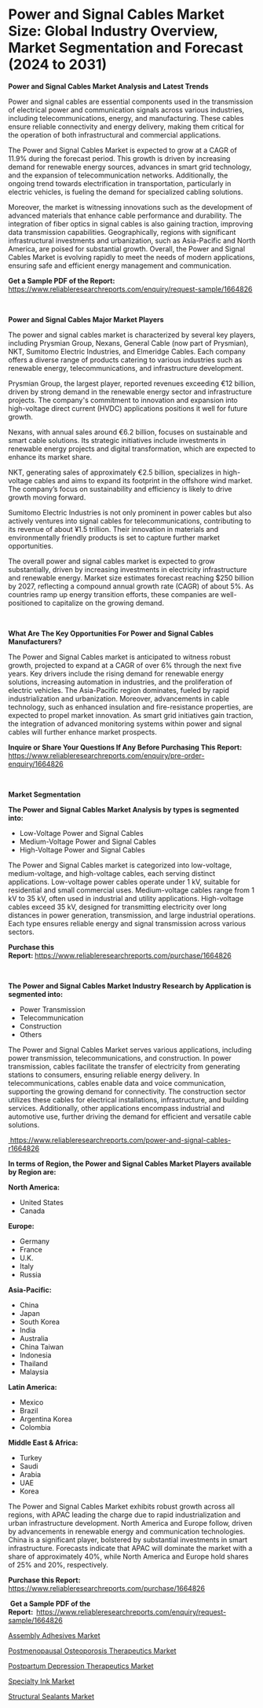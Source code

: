 <p><h1>Power and Signal Cables Market Size: Global Industry Overview, Market Segmentation and Forecast (2024 to 2031)</h1></p><p><strong>Power and Signal Cables Market Analysis and Latest Trends</strong></p>
<p><p>Power and signal cables are essential components used in the transmission of electrical power and communication signals across various industries, including telecommunications, energy, and manufacturing. These cables ensure reliable connectivity and energy delivery, making them critical for the operation of both infrastructural and commercial applications.</p><p>The Power and Signal Cables Market is expected to grow at a CAGR of 11.9% during the forecast period. This growth is driven by increasing demand for renewable energy sources, advances in smart grid technology, and the expansion of telecommunication networks. Additionally, the ongoing trend towards electrification in transportation, particularly in electric vehicles, is fueling the demand for specialized cabling solutions.</p><p>Moreover, the market is witnessing innovations such as the development of advanced materials that enhance cable performance and durability. The integration of fiber optics in signal cables is also gaining traction, improving data transmission capabilities. Geographically, regions with significant infrastructural investments and urbanization, such as Asia-Pacific and North America, are poised for substantial growth. Overall, the Power and Signal Cables Market is evolving rapidly to meet the needs of modern applications, ensuring safe and efficient energy management and communication.</p></p>
<p><strong>Get a Sample PDF of the Report:&nbsp;</strong> <a href="https://www.reliableresearchreports.com/enquiry/request-sample/1664826?utm_campaign=37&utm_medium=2&utm_source=Github&utm_content=ia&utm_term=09122024&utm_id=power-and-signal-cables">https://www.reliableresearchreports.com/enquiry/request-sample/1664826</a></p>
<p>&nbsp;</p>
<p><strong>Power and Signal Cables Major Market Players</strong></p>
<p><p>The power and signal cables market is characterized by several key players, including Prysmian Group, Nexans, General Cable (now part of Prysmian), NKT, Sumitomo Electric Industries, and Elmeridge Cables. Each company offers a diverse range of products catering to various industries such as renewable energy, telecommunications, and infrastructure development.</p><p>Prysmian Group, the largest player, reported revenues exceeding €12 billion, driven by strong demand in the renewable energy sector and infrastructure projects. The company's commitment to innovation and expansion into high-voltage direct current (HVDC) applications positions it well for future growth. </p><p>Nexans, with annual sales around €6.2 billion, focuses on sustainable and smart cable solutions. Its strategic initiatives include investments in renewable energy projects and digital transformation, which are expected to enhance its market share.</p><p>NKT, generating sales of approximately €2.5 billion, specializes in high-voltage cables and aims to expand its footprint in the offshore wind market. The company’s focus on sustainability and efficiency is likely to drive growth moving forward.</p><p>Sumitomo Electric Industries is not only prominent in power cables but also actively ventures into signal cables for telecommunications, contributing to its revenue of about ¥1.5 trillion. Their innovation in materials and environmentally friendly products is set to capture further market opportunities.</p><p>The overall power and signal cables market is expected to grow substantially, driven by increasing investments in electricity infrastructure and renewable energy. Market size estimates forecast reaching $250 billion by 2027, reflecting a compound annual growth rate (CAGR) of about 5%. As countries ramp up energy transition efforts, these companies are well-positioned to capitalize on the growing demand.</p></p>
<p>&nbsp;</p>
<p><strong>What Are The Key Opportunities For Power and Signal Cables Manufacturers?</strong></p>
<p><p>The Power and Signal Cables market is anticipated to witness robust growth, projected to expand at a CAGR of over 6% through the next five years. Key drivers include the rising demand for renewable energy solutions, increasing automation in industries, and the proliferation of electric vehicles. The Asia-Pacific region dominates, fueled by rapid industrialization and urbanization. Moreover, advancements in cable technology, such as enhanced insulation and fire-resistance properties, are expected to propel market innovation. As smart grid initiatives gain traction, the integration of advanced monitoring systems within power and signal cables will further enhance market prospects.</p></p>
<p><strong>Inquire or Share Your Questions If Any Before Purchasing This Report:</strong> <a href="https://www.reliableresearchreports.com/enquiry/pre-order-enquiry/1664826?utm_campaign=37&utm_medium=2&utm_source=Github&utm_content=ia&utm_term=09122024&utm_id=power-and-signal-cables">https://www.reliableresearchreports.com/enquiry/pre-order-enquiry/1664826</a></p>
<p>&nbsp;</p>
<p><strong>Market Segmentation</strong></p>
<p><strong>The Power and Signal Cables Market Analysis by types is segmented into:</strong></p>
<p><ul><li>Low-Voltage Power and Signal Cables</li><li>Medium-Voltage Power and Signal Cables</li><li>High-Voltage Power and Signal Cables</li></ul></p>
<p><p>The Power and Signal Cables market is categorized into low-voltage, medium-voltage, and high-voltage cables, each serving distinct applications. Low-voltage power cables operate under 1 kV, suitable for residential and small commercial uses. Medium-voltage cables range from 1 kV to 35 kV, often used in industrial and utility applications. High-voltage cables exceed 35 kV, designed for transmitting electricity over long distances in power generation, transmission, and large industrial operations. Each type ensures reliable energy and signal transmission across various sectors.</p></p>
<p><strong>Purchase this Report:&nbsp;</strong><a href="https://www.reliableresearchreports.com/purchase/1664826?utm_campaign=37&utm_medium=2&utm_source=Github&utm_content=ia&utm_term=09122024&utm_id=power-and-signal-cables">https://www.reliableresearchreports.com/purchase/1664826</a></p>
<p>&nbsp;</p>
<p><strong>The Power and Signal Cables Market Industry Research by Application is segmented into:</strong></p>
<p><ul><li>Power Transmission</li><li>Telecommunication</li><li>Construction</li><li>Others</li></ul></p>
<p><p>The Power and Signal Cables Market serves various applications, including power transmission, telecommunications, and construction. In power transmission, cables facilitate the transfer of electricity from generating stations to consumers, ensuring reliable energy delivery. In telecommunications, cables enable data and voice communication, supporting the growing demand for connectivity. The construction sector utilizes these cables for electrical installations, infrastructure, and building services. Additionally, other applications encompass industrial and automotive use, further driving the demand for efficient and versatile cable solutions.</p></p>
<p><a href="https://www.reliableresearchreports.com/power-and-signal-cables-r1664826?utm_campaign=37&utm_medium=2&utm_source=Github&utm_content=ia&utm_term=09122024&utm_id=power-and-signal-cables">&nbsp;https://www.reliableresearchreports.com/power-and-signal-cables-r1664826</a></p>
<p><strong>In terms of Region, the Power and Signal Cables Market Players available by Region are:</strong></p>
<p>
    <p> <strong> North America: </strong>
        <ul>
            <li>United States</li>
            <li>Canada</li>
        </ul>
        </p> 
    <p> <strong> Europe: </strong>
        <ul>
            <li>Germany</li>
            <li>France</li>
            <li>U.K.</li>
            <li>Italy</li>
            <li>Russia</li>
        </ul>
        </p> 
    <p> <strong> Asia-Pacific: </strong>
        <ul>
            <li>China</li>
            <li>Japan</li>
            <li>South Korea</li>
            <li>India</li>
            <li>Australia</li>
            <li>China Taiwan</li>
            <li>Indonesia</li>
            <li>Thailand</li>
            <li>Malaysia</li>
        </ul>
        </p> 
    <p> <strong> Latin America: </strong>
        <ul>
            <li>Mexico</li>
            <li>Brazil</li>
            <li>Argentina Korea</li>
            <li>Colombia</li>
        </ul>
        </p> 
    <p> <strong> Middle East & Africa: </strong>
        <ul>
            <li>Turkey</li>
            <li>Saudi</li>
            <li>Arabia</li>
            <li>UAE</li>
            <li>Korea</li>
        </ul>
    </p>
    </p>
<p><p>The Power and Signal Cables Market exhibits robust growth across all regions, with APAC leading the charge due to rapid industrialization and urban infrastructure development. North America and Europe follow, driven by advancements in renewable energy and communication technologies. China is a significant player, bolstered by substantial investments in smart infrastructure. Forecasts indicate that APAC will dominate the market with a share of approximately 40%, while North America and Europe hold shares of 25% and 20%, respectively.</p></p>
<p><strong>Purchase this Report: </strong><a href="https://www.reliableresearchreports.com/purchase/1664826?utm_campaign=37&utm_medium=2&utm_source=Github&utm_content=ia&utm_term=09122024&utm_id=power-and-signal-cables">https://www.reliableresearchreports.com/purchase/1664826</a></p>
<p>&nbsp;<strong>Get a Sample PDF of the Report:&nbsp;&nbsp;</strong><a href="https://www.reliableresearchreports.com/enquiry/request-sample/1664826?utm_campaign=37&utm_medium=2&utm_source=Github&utm_content=ia&utm_term=09122024&utm_id=power-and-signal-cables">https://www.reliableresearchreports.com/enquiry/request-sample/1664826</a></p>
<p><strong></strong></p>
<p><p><a href="https://www.linkedin.com/pulse/assembly-adhesives-market-growth-outlook-global-industry-analysis-n65ke?utm_campaign=37&utm_medium=2&utm_source=Github&utm_content=ia&utm_term=09122024&utm_id=power-and-signal-cables">Assembly Adhesives Market</a></p><p><a href="https://github.com/joannesouthgate/Market-Research-Report-List-5/blob/main/postmenopausal-osteoporosis-therapeutics-market.md?utm_campaign=37&utm_medium=2&utm_source=Github&utm_content=ia&utm_term=09122024&utm_id=power-and-signal-cables">Postmenopausal Osteoporosis Therapeutics Market</a></p><p><a href="https://github.com/wwwkeltoum/Market-Research-Report-List-5/blob/main/postpartum-depression-therapeutics-market.md?utm_campaign=37&utm_medium=2&utm_source=Github&utm_content=ia&utm_term=09122024&utm_id=power-and-signal-cables">Postpartum Depression Therapeutics Market</a></p><p><a href="https://www.linkedin.com/pulse/insightson-specialty-ink-market-examining-markets-progress-wnk0e?utm_campaign=37&utm_medium=2&utm_source=Github&utm_content=ia&utm_term=09122024&utm_id=power-and-signal-cables">Specialty Ink Market</a></p><p><a href="https://www.linkedin.com/pulse/structural-sealants-market-report-insights-from-industry-experts-0hige?utm_campaign=37&utm_medium=2&utm_source=Github&utm_content=ia&utm_term=09122024&utm_id=power-and-signal-cables">Structural Sealants Market</a></p></p>